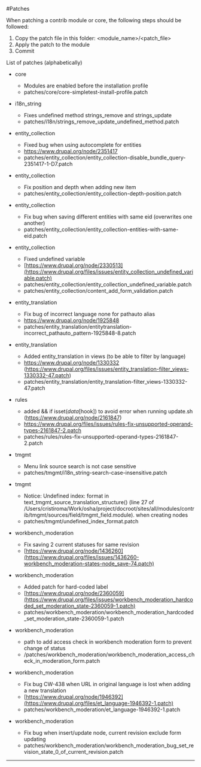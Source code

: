 #Patches

When patching a contrib module or core, the following steps should be followed:
1. Copy the patch file in this folder: <module_name>/<patch_file>
2. Apply the patch to the module
3. Commit

List of patches (alphabetically)

* core
  * Modules are enabled before the installation profile
  * patches/core/core-simpletest-install-profile.patch

* i18n_string
    * Fixes undefined method strings_remove and strings_update
    * patches/i18n/strings_remove_update_undefined_method.patch

* entity_collection
  * Fixed bug when using autocomplete for entities
  * https://www.drupal.org/node/2351417
  * patches/entity_collection/entity_collection-disable_bundle_query-2351417-1-D7.patch

* entity_collection
  * Fix position and depth when adding new item
  * patches/entity_collection/entity_collection-depth-position.patch

* entity_collection
  * Fix bug when saving different entities with same eid (overwrites one another)
  * patches/entity_collection/entity_collection-entities-with-same-eid.patch

* entity_collection
  * Fixed undefined variable
  * [https://www.drupal.org/node/2330513](https://www.drupal.org/files/issues/entity_collection_undefined_variable.patch)
  * patches/entity_collection/entity_collection_undefined_variable.patch
  * patches/entity_collection/content_add_form_validation.patch

* entity_translation
  * Fix bug of incorrect language none for pathauto alias
  * https://www.drupal.org/node/1925848
  * patches/entity_translation/entitytranslation-incorrect_pathauto_pattern-1925848-8.patch

* entity_translation
  * Added entity_translation in views (to be able to filter by language)
  * https://www.drupal.org/node/1330332 (https://www.drupal.org/files/issues/entity_translation-filter_views-1330332-47.patch)
  * patches/entity_translation/entity_translation-filter_views-1330332-47.patch

* rules
  * added && if isset($data[$hook]) to avoid error when running update.sh (https://www.drupal.org/node/2161847)
  * https://www.drupal.org/files/issues/rules-fix-unsupported-operand-types-2161847-2.patch
  * patches/rules/rules-fix-unsupported-operand-types-2161847-2.patch

* tmgmt
  * Menu link source search is not case sensitive
  * patches/tmgmt/i18n_string-search-case-insensitive.patch

* tmgmt
  * Notice: Undefined index: format in text_tmgmt_source_translation_structure() (line 27 of /Users/cristiroma/Work/osha/project/docroot/sites/all/modules/contrib/tmgmt/sources/field/tmgmt_field.module). when creating nodes
  * patches/tmgmt/undefined_index_format.patch

* workbench_moderation
  * Fix saving 2 current statuses for same revision
  * [https://www.drupal.org/node/1436260](https://www.drupal.org/files/issues/1436260-workbench_moderation-states-node_save-74.patch)

* workbench_moderation
  * Added patch for hard-coded label
  * [https://www.drupal.org/node/2360059](https://www.drupal.org/files/issues/workbench_moderation_hardcoded_set_moderation_state-2360059-1.patch)
  * patches/workbench_moderation/workbench_moderation_hardcoded_set_moderation_state-2360059-1.patch

* workbench_moderation
  * path to add access check in workbench moderation form to prevent change of status
  * /patches/workbench_moderation/workbench_moderation_access_check_in_moderation_form.patch

* workbench_moderation
  * Fix bug CW-438 when URL in original language is lost when adding a new translation
  * [https://www.drupal.org/node/1946392](https://www.drupal.org/files/et_language-1946392-1.patch)
  * patches/workbench_moderation/et_language-1946392-1.patch

* workbench_moderation
  * Fix bug when insert/update node, current revision exclude form updating
  * patches/workbench_moderation/workbench_moderation_bug_set_revision_state_0_of_current_revision.patch
---

